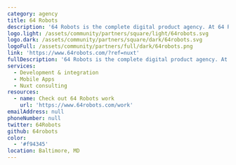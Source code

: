 ```yaml
---
category: agency
title: 64 Robots
description: '64 Robots is the complete digital product agency. At 64 Robots, everything is personal. We pride ourselves on their unique intersection of high quality code, excellent design, and personal touch.'
logo.light: /assets/community/partners/square/light/64robots.svg
logo.dark: /assets/community/partners/square/dark/64robots.svg
logoFull: /assets/community/partners/full/dark/64robots.png
link: 'https://www.64robots.com/?ref=nuxt'
fullDescription: '64 Robots is the complete digital product agency. At 64 Robots, everything is personal. We pride ourselves on their unique intersection of high quality code, excellent design, and personal touch.'
services:
  - Development & integration
  - Mobile Apps
  - Nuxt consulting
resources:
  - name: Check out 64 Robots work
    url: 'https://www.64robots.com/work'
emailAddress: null
phoneNumber: null
twitter: 64Robots
github: 64robots
color:
  - '#f94345'
location: Baltimore, MD
---
```


